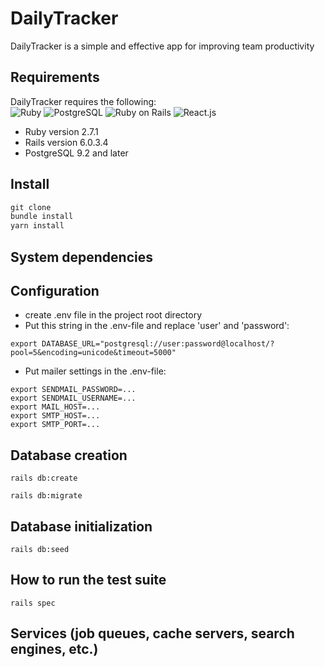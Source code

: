 # DailyTracker

DailyTracker is a simple and effective app for improving team productivity

## Requirements

DailyTracker requires the following: <br/>
![Ruby](https://img.shields.io/badge/-Ruby-e74c3c?style=for-the-badge&logo=ruby&logoColor=b71540)
![PostgreSQL](https://img.shields.io/badge/-PostgreSQL-336791?style=for-the-badge&logo=PostgreSQL&logoColor=ffffff)
![Ruby on Rails](https://img.shields.io/badge/-Ruby_on_rails-b71540?style=for-the-badge&logo=ruby-on-rails&logoColor=f1f2f6)
![React.js](https://img.shields.io/badge/-React-2d98da?style=for-the-badge&logo=React&logoColor=1e272e)
- Ruby version 2.7.1
- Rails version 6.0.3.4
- PostgreSQL 9.2 and later

## Install

```ruby
git clone
bundle install
yarn install
```

## System dependencies

## Configuration
- create .env file in the project root directory
- Put this string in the .env-file and replace 'user' and 'password':
```
export DATABASE_URL="postgresql://user:password@localhost/?pool=5&encoding=unicode&timeout=5000"
```
- Put mailer settings in the .env-file:
```
export SENDMAIL_PASSWORD=...
export SENDMAIL_USERNAME=...
export MAIL_HOST=...
export SMTP_HOST=...
export SMTP_PORT=...
```
## Database creation

`rails db:create`

`rails db:migrate`

## Database initialization

`rails db:seed`

## How to run the test suite

`rails spec`

## Services (job queues, cache servers, search engines, etc.)
